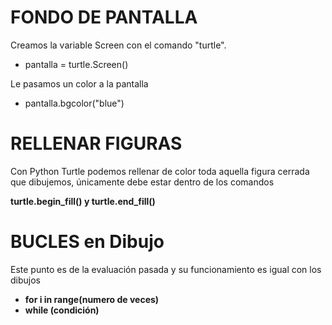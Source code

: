 # FONDO DE PANTALLA 

Creamos la variable Screen con el comando "turtle".

- pantalla = turtle.Screen() 

Le pasamos un color a la pantalla

- pantalla.bgcolor("blue")

# RELLENAR FIGURAS

Con Python Turtle podemos rellenar de color toda aquella figura cerrada que dibujemos, únicamente debe estar dentro de los comandos

**turtle.begin_fill() y turtle.end_fill()**

# **BUCLES en Dibujo**

Este punto es de la evaluación pasada y su funcionamiento es igual con los dibujos

- **for i in range(numero de veces)**
- **while (condición)**
